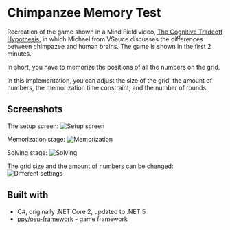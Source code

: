 # Chimpanzee Memory Test
Recreation of the game shown in a Mind Field video, [The Cognitive Tradeoff Hypothesis](https://www.youtube.com/watch?v=ktkjUjcZid0), in which Michael from VSauce discusses the differences between chimpazee and human brains. The game is shown in the first 2 minutes.

In short, you have to memorize the positions of all the numbers on the grid.

In this implementation, you can adjust the size of the grid, the amount of numbers, the memorization time constraint, and the number of rounds.

## Screenshots

The setup screen:
![Setup screen](https://i.imgur.com/rejT2m4.png)

Memorization stage:
![Memorization](https://i.imgur.com/mD2pY8T.png)

Solving stage:
![Solving](https://i.imgur.com/A9S3OFI.png)

The grid size and the amount of numbers can be changed:
![Different settings](https://i.imgur.com/o1TZETd.png)

## Built with

- C#, originally .NET Core 2, updated to .NET 5
- [ppy/osu-framework](https://github.com/ppy/osu-framework) - game framework